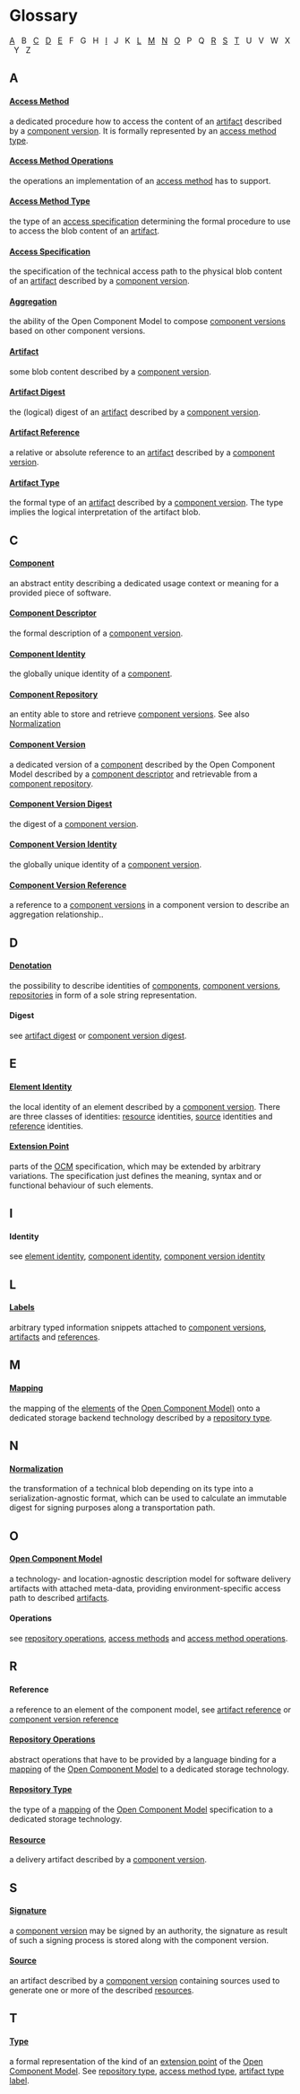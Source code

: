 # Glossary

[A](#a) &nbsp; B &nbsp; [C](#c) &nbsp; [D](#d) &nbsp; [E](#e) &nbsp; F &nbsp; G &nbsp; H &nbsp; [I](#i) &nbsp; J &nbsp; K &nbsp; [L](#l) &nbsp; [M](#m) &nbsp; [N](#n) &nbsp; [O](#o) &nbsp; P &nbsp; Q &nbsp; [R](#r) &nbsp; [S](#s) &nbsp; [T](#t) &nbsp; U &nbsp; V &nbsp; W &nbsp; X &nbsp; Y &nbsp; Z

## A


#### [Access Method](specification/elements/README.md#artifact-access)<a id="accmeth"/>
a dedicated procedure how to access the content of an [artifact](#artifact) 
described by a [component version](#compvers). It is formally represented by an
[access method type](#acctype).

#### [Access Method Operations](specification/operations/README.md#access-method-operations)<a id="accmethops"/>
the operations an implementation of an [access method](#accmeth) has to support.

#### [Access Method Type](specification/formats/types.md#access-method-types)<a id="acctype"/>
the type of an [access specification](#accspec) determining the formal procedure
to use to access the blob content of an [artifact](#artifact).

#### [Access Specification](specification/elements/README.md#artifact-access)<a id="accspec"/>
the specification of the technical access path to the physical blob content of
an [artifact](#artifact) described by a [component version](#compvers).

#### [Aggregation](specification/elements/README.md#aggregation)<a id="aggregation"/>
the ability of the Open Component Model to compose [component versions](#compvers)
based on other component versions.

#### [Artifact](specification/elements/README.md#artifacts)<a id="artifact"/>
some blob content described  by a [component version](#component-version).

#### [Artifact Digest](specification/elements/README.md#digest-info)<a id="artdigest"/>
the (logical) digest of an [artifact](#artifact) described by a [component version](#component-version).

#### [Artifact Reference](specification/elements/README.md#artifact-references)<a id="artref"/>
a relative or absolute reference to an [artifact](#artifact) described by a 
[component version](#compvers).

#### [Artifact Type](specification/formats/types.md#artifact-types)<a id="arttype"/>
the formal type of an [artifact](#artifact) described by a
[component version](#compvers). The type implies the logical interpretation of
the artifact blob.

## C

#### [Component](specification/elements/README.md#components)<a id="component"/>
an abstract entity describing a dedicated usage context or
meaning for a provided piece of software.

#### [Component Descriptor](specification/elements/README.md#component-descriptor)<a id="compdesc"/>
the formal description of a [component version](#compvers).


#### [Component Identity](specification/elements/README.md#components)<a id="compid"/>
the globally unique identity of a [component](#component).

#### [Component Repository](specification/elements/README.md#repositories)<a id="comprep"/>
an entity able to store and retrieve [component versions](#compvers). See also [Normalization](#norm)

#### [Component Version](specification/elements/README.md#component-versions)<a id="compvers"/>
a dedicated version of a [component](#component) described by the Open Component Model
described by a [component descriptor](#compdesc) and retrievable from
a [component repository](#comprep).

#### [Component Version Digest](specification/elements/README.md#signatures)<a id="compdigest"/>
the digest of a [component version](#compvers).

#### [Component Version Identity](specification/elements/README.md#component-versions)<a id="compversid"/>
the globally unique identity of a [component version](#compvers).

#### [Component Version Reference](specification/elements/README.md#aggregation)<a id="compref"/>
a reference to a [component versions](#compvers) in a component version to
describe an aggregation relationship..

## D

#### [Denotation](specification/denotations/README.md)<a id="denotation"/>
the possibility to describe identities of [components](#component), 
[component versions](#compvers),
[repositories](#comprep) in form of a sole string representation.


#### Digest <a id="digest"/>
see [artifact digest](#artdigest) or [component version digest](#compdigest).

## E

#### [Element Identity](specification/elements/README.md#identities)<a id="elemid"/>
the local identity of an element described by a [component version](#compvers).
There are three classes of identities: [resource](#resource) identities, [source](#source) identities and 
[reference](#compref) identities.

#### [Extension Point](specification/extensionpoints/README.md)<a id="ext"/>
parts of the [OCM](#ocm) specification, which may be extended by arbitrary 
variations. The specification just defines the meaning, syntax and or functional
behaviour of such elements.

## I

#### Identity<a id="identity"/>
see [element identity](#elemid), [component identity](#compid), [component version identity](#compversid)

## L

#### [Labels](specification/elements/README.md#labels)<a id="labels"/>
arbitrary typed information snippets attached to [component versions](#compvers),
[artifacts](#artifacts) and [references](#compref).

## M

#### [Mapping](specification/operations/README.md)<a id="mapping"/>
the mapping of the [elements](specification/elements/README.md) of the
[Open Component Model)](#ocm) onto a dedicated storage backend technology
described by a [repository type](#repotype).

## N

#### [Normalization](specification/formats/normalization_format.md)<a id="norm"/>
the transformation of a technical blob depending on its type into a
serialization-agnostic format, which can be used to calculate an immutable
digest for signing purposes along a transportation path.

## O

#### [Open Component Model](../README.md)<a id="ocm"/>
a technology- and location-agnostic description model for software delivery
artifacts with attached meta-data, providing environment-specific access
path to described [artifacts](#artifact).

#### Operations <a id="ops"/>
see [repository operations](#repops), [access methods](#accmeth) and
[access method operations](#accmethops).

## R

#### Reference <a id="ref"/>
a reference to an element of the component model, see [artifact reference](#artref)
or [component version reference](#compref)

#### [Repository Operations](specification/operations/README.md#repository-operations)<a id="repops"/>
abstract operations that have to be provided by a language binding for a
[mapping](#mapping) of the [Open Component Model](#ocm) to a dedicated storage
technology.

#### [Repository Type](specification/formats/types.md#repository-types)<a id="repoptype"/>
the type of a [mapping](#mapping) of the [Open Component Model](#ocm) specification
to a dedicated storage technology.

#### [Resource](specification/elements/README.md#resources)<a id="resource"/>
a delivery artifact described by a [component version](#compvers). 

## S

#### [Signature](specification/elements/README.md#signatures)<a id="signature"/>
a [component version](#compvers) may be signed by an authority, the signature as
result of such a signing process is stored along with the component version.

#### [Source](specification/elements/README.md#sources)<a id="source"/>
an artifact described by a [component version](#compvers) containing sources
used to generate one or more of the described [resources](#resource).

## T

#### [Type](specification/formats/types.md)<a id="type"/>
a formal representation of the kind of an [extension point](#ext) of the
[Open Component Model](#ocm). See [repository type](#repotype),
[access method type](#acctype), [artifact type](#arttype) [label](#label).